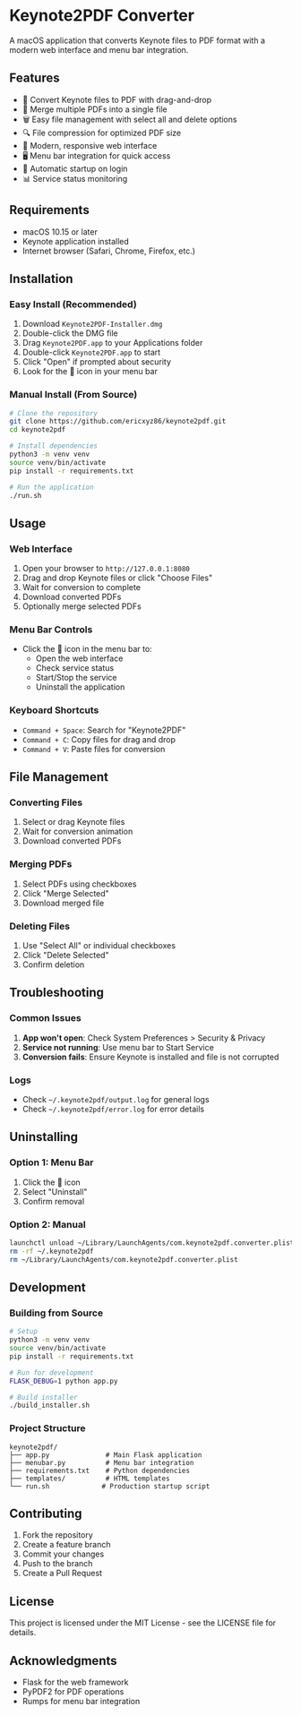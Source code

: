 # Keynote2PDF Converter

A macOS application that converts Keynote files to PDF format with a modern web interface and menu bar integration.

## Features

- 🔄 Convert Keynote files to PDF with drag-and-drop
- 📎 Merge multiple PDFs into a single file
- 🗑️ Easy file management with select all and delete options
- 🔍 File compression for optimized PDF size
- 📱 Modern, responsive web interface
- 🖥️ Menu bar integration for quick access
- 🚀 Automatic startup on login
- 📊 Service status monitoring

## Requirements

- macOS 10.15 or later
- Keynote application installed
- Internet browser (Safari, Chrome, Firefox, etc.)

## Installation

### Easy Install (Recommended)
1. Download `Keynote2PDF-Installer.dmg`
2. Double-click the DMG file
3. Drag `Keynote2PDF.app` to your Applications folder
4. Double-click `Keynote2PDF.app` to start
5. Click "Open" if prompted about security
6. Look for the 📄 icon in your menu bar

### Manual Install (From Source)
```bash
# Clone the repository
git clone https://github.com/ericxyz86/keynote2pdf.git
cd keynote2pdf

# Install dependencies
python3 -m venv venv
source venv/bin/activate
pip install -r requirements.txt

# Run the application
./run.sh
```

## Usage

### Web Interface
1. Open your browser to `http://127.0.0.1:8080`
2. Drag and drop Keynote files or click "Choose Files"
3. Wait for conversion to complete
4. Download converted PDFs
5. Optionally merge selected PDFs

### Menu Bar Controls
- Click the 📄 icon in the menu bar to:
  - Open the web interface
  - Check service status
  - Start/Stop the service
  - Uninstall the application

### Keyboard Shortcuts
- `Command + Space`: Search for "Keynote2PDF"
- `Command + C`: Copy files for drag and drop
- `Command + V`: Paste files for conversion

## File Management

### Converting Files
1. Select or drag Keynote files
2. Wait for conversion animation
3. Download converted PDFs

### Merging PDFs
1. Select PDFs using checkboxes
2. Click "Merge Selected"
3. Download merged file

### Deleting Files
1. Use "Select All" or individual checkboxes
2. Click "Delete Selected"
3. Confirm deletion

## Troubleshooting

### Common Issues
1. **App won't open**: Check System Preferences > Security & Privacy
2. **Service not running**: Use menu bar to Start Service
3. **Conversion fails**: Ensure Keynote is installed and file is not corrupted

### Logs
- Check `~/.keynote2pdf/output.log` for general logs
- Check `~/.keynote2pdf/error.log` for error details

## Uninstalling

### Option 1: Menu Bar
1. Click the 📄 icon
2. Select "Uninstall"
3. Confirm removal

### Option 2: Manual
```bash
launchctl unload ~/Library/LaunchAgents/com.keynote2pdf.converter.plist
rm -rf ~/.keynote2pdf
rm ~/Library/LaunchAgents/com.keynote2pdf.converter.plist
```

## Development

### Building from Source
```bash
# Setup
python3 -m venv venv
source venv/bin/activate
pip install -r requirements.txt

# Run for development
FLASK_DEBUG=1 python app.py

# Build installer
./build_installer.sh
```

### Project Structure
```
keynote2pdf/
├── app.py              # Main Flask application
├── menubar.py          # Menu bar integration
├── requirements.txt    # Python dependencies
├── templates/          # HTML templates
└── run.sh             # Production startup script
```

## Contributing

1. Fork the repository
2. Create a feature branch
3. Commit your changes
4. Push to the branch
5. Create a Pull Request

## License

This project is licensed under the MIT License - see the LICENSE file for details.

## Acknowledgments

- Flask for the web framework
- PyPDF2 for PDF operations
- Rumps for menu bar integration 